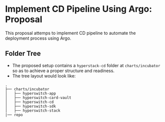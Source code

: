 # Implement CD Pipeline Using Argo: Proposal

This proposal attemps to implement CD pipeline to automate the deployment process using Argo.

##  Folder Tree

- The proposed setup contains a `hyperstack-cd` folder at `charts/incubator` so as to achieve a proper structure and readiness.
- The tree layout would look like:

```text
.
├── charts/incubator
│   ├── hyperswitch-app
│   ├── hyperswitch-card-vault
│   ├── hyperswitch-cd
│   ├── hyperswitch-sdk
│   ├── hyperswitch-stack
|── repo 
```
